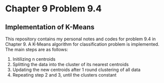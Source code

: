 # Chapter 9 Problem 9.4 
## Implementation of K-Means

This repository contains my personal notes and codes for problem 9.4 in Chapter 9. A K-Means algorithm for classification problem is implemented. The main steps are as follows:

1. Initilizing n centroids 
2. Splitting the data into the cluster of its nearest centroids
3. Updating the new centroids after 1 round clustering of all data
4. Repeating step 2 and 3, until the clusters constant



